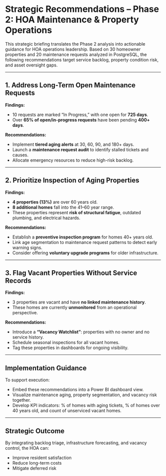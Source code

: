 # Strategic Recommendations – Phase 2: HOA Maintenance & Property Operations

This strategic briefing translates the Phase 2 analysis into actionable guidance for HOA operations leadership. Based on 30 homeowner properties and 20 maintenance requests analyzed in PostgreSQL, the following recommendations target service backlog, property condition risk, and asset oversight gaps.

---

## 1. Address Long-Term Open Maintenance Requests

**Findings:**
- 10 requests are marked “In Progress,” with one open for **725 days**.
- Over **65% of open/in-progress requests** have been pending **400+ days**.

**Recommendations:**
- Implement **tiered aging alerts** at 30, 60, 90, and 180+ days.
- Launch a **maintenance request audit** to identify stalled tickets and causes.
- Allocate emergency resources to reduce high-risk backlog.

---

## 2. Prioritize Inspection of Aging Properties

**Findings:**
- **4 properties (13%)** are over 60 years old.
- **8 additional homes** fall into the 41–60 year range.
- These properties represent **risk of structural fatigue**, outdated plumbing, and electrical hazards.

**Recommendations:**
- Establish a **preventive inspection program** for homes 40+ years old.
- Link age segmentation to maintenance request patterns to detect early warning signs.
- Consider offering **voluntary upgrade programs** for older infrastructure.

---

## 3. Flag Vacant Properties Without Service Records

**Findings:**
- 3 properties are vacant and have **no linked maintenance history**.
- These homes are currently **unmonitored** from an operational perspective.

**Recommendations:**
- Introduce a **“Vacancy Watchlist”**: properties with no owner and no service history.
- Schedule seasonal inspections for all vacant homes.
- Tag these properties in dashboards for ongoing visibility.

---

## Implementation Guidance

To support execution:
- Embed these recommendations into a Power BI dashboard view.
- Visualize maintenance aging, property segmentation, and vacancy risk together.
- Develop KPI indicators: % of homes with aging tickets, % of homes over 40 years old, and count of unserviced vacant homes.

---

## Strategic Outcome

By integrating backlog triage, infrastructure forecasting, and vacancy control, the HOA can:
- Improve resident satisfaction
- Reduce long-term costs
- Mitigate deferred risk

